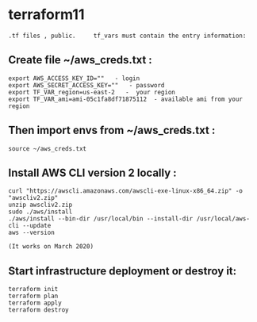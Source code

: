 # terraform11

```
.tf files , public.     tf_vars must contain the entry information:
```


## Create file ~/aws_creds.txt :

```
export AWS_ACCESS_KEY_ID=""   - login
export AWS_SECRET_ACCESS_KEY=""   - password
export TF_VAR_region=us-east-2   -  your region
export TF_VAR_ami=ami-05c1fa8df71875112  - available ami from your region
```


## Then import envs from ~/aws_creds.txt :

```
source ~/aws_creds.txt
```



## Install AWS CLI version 2 locally :

```
curl "https://awscli.amazonaws.com/awscli-exe-linux-x86_64.zip" -o "awscliv2.zip"
unzip awscliv2.zip
sudo ./aws/install
./aws/install --bin-dir /usr/local/bin --install-dir /usr/local/aws-cli --update
aws --version

(It works on March 2020)
```


## Start infrastructure deployment or destroy it:

```
terraform init
terraform plan
terraform apply
terraform destroy
```
